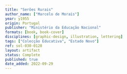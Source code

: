 ```yaml
---
title: "Serões Rurais"
author_name: ["Marcelo de Morais"]
year: y1955
origin: Portugal
publisher: "Ministério da Educação Nacional"
formats: [book, book-cover]
disciplines: [graphic-design, illustration, lettering]
tags: ["Colecção Educativa", "Estado Novo"]
ref: sol-030-0128
layout: artifact
status: Complete
published: true
date_added: 2022-09-29
---
```

